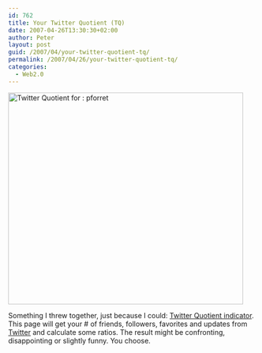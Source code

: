 ```yaml
---
id: 762
title: Your Twitter Quotient (TQ)
date: 2007-04-26T13:30:30+02:00
author: Peter
layout: post
guid: /2007/04/your-twitter-quotient-tq/
permalink: /2007/04/26/your-twitter-quotient-tq/
categories:
  - Web2.0
---
```

[<img  src="http://farm1.static.flickr.com/175/473417415_69b0116851_o.jpg" width="476" height="429" alt="Twitter Quotient for : pforret" />](http://www.flickr.com/photos/pforret/473417415/ "Photo Sharing")

Something I threw together, just because I could: [Twitter Quotient indicator](http://web.forret.com/tools/twitter-tq.asp?name=pforret). This page will get your # of friends, followers, favorites and updates from [Twitter](http://www.twitter.com) and calculate some ratios. The result might be confronting, disappointing or slightly funny. You choose.